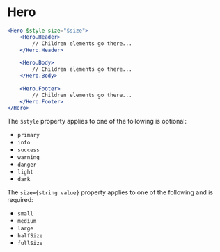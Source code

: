 # Hero

```jsx
<Hero $style size="$size">
    <Hero.Header>
        // Children elements go there...
    </Hero.Header>
    
    <Hero.Body>
        // Children elements go there...
    </Hero.Body>
    
    <Hero.Footer>
        // Children elements go there...
    </Hero.Footer>
</Hero>
```

The `$style` property applies to one of the following is optional:
- `primary`
- `info`
- `success`
- `warning`
- `danger`
- `light`
- `dark`

The `size={string value}` property applies to one of the following and is required:
- `small`
- `medium`
- `large`
- `halfSize`
- `fullSize`